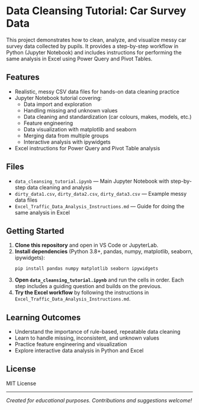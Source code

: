 # Data Cleansing Tutorial: Car Survey Data

This project demonstrates how to clean, analyze, and visualize messy car survey data collected by pupils. It provides a step-by-step workflow in Python (Jupyter Notebook) and includes instructions for performing the same analysis in Excel using Power Query and Pivot Tables.

## Features
- Realistic, messy CSV data files for hands-on data cleaning practice
- Jupyter Notebook tutorial covering:
  - Data import and exploration
  - Handling missing and unknown values
  - Data cleaning and standardization (car colours, makes, models, etc.)
  - Feature engineering
  - Data visualization with matplotlib and seaborn
  - Merging data from multiple groups
  - Interactive analysis with ipywidgets
- Excel instructions for Power Query and Pivot Table analysis

## Files
- `data_cleansing_tutorial.ipynb` — Main Jupyter Notebook with step-by-step data cleaning and analysis
- `dirty_data1.csv`, `dirty_data2.csv`, `dirty_data3.csv` — Example messy data files
- `Excel_Traffic_Data_Analysis_Instructions.md` — Guide for doing the same analysis in Excel

## Getting Started
1. **Clone this repository** and open in VS Code or JupyterLab.
2. **Install dependencies** (Python 3.8+, pandas, numpy, matplotlib, seaborn, ipywidgets):
   ```bash
   pip install pandas numpy matplotlib seaborn ipywidgets
   ```
3. **Open `data_cleansing_tutorial.ipynb`** and run the cells in order. Each step includes a guiding question and builds on the previous.
4. **Try the Excel workflow** by following the instructions in `Excel_Traffic_Data_Analysis_Instructions.md`.

## Learning Outcomes
- Understand the importance of rule-based, repeatable data cleaning
- Learn to handle missing, inconsistent, and unknown values
- Practice feature engineering and visualization
- Explore interactive data analysis in Python and Excel

## License
MIT License

---

*Created for educational purposes. Contributions and suggestions welcome!*
